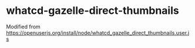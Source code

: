 # whatcd-gazelle-direct-thumbnails
Modified from https://openuserjs.org/install/node/whatcd_gazelle_direct_thumbnails.user.js
